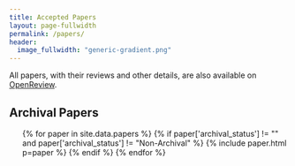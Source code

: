 ```yaml
---
title: Accepted Papers
layout: page-fullwidth
permalink: /papers/
header:
  image_fullwidth: "generic-gradient.png"
---
```


All papers, with their reviews and other details, are also available on [OpenReview](https://openreview.net/group?id=AKBC.ws/2022/Conference).

## Archival Papers

<ul>
{% for paper in site.data.papers %}
    {% if paper['archival_status'] != "" and paper['archival_status'] != "Non-Archival" %}
        {% include paper.html p=paper %}
    {% endif %}
{% endfor %}
</ul>
